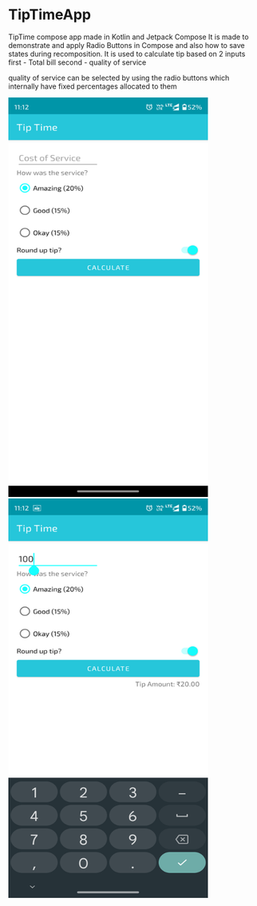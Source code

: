 # TipTimeApp
TipTime compose app made in Kotlin and Jetpack Compose
It is made to demonstrate and apply Radio Buttons in Compose and also how to save states during recomposition.
It is used to calculate tip based on 2 inputs
  first - Total bill
  second - quality of service
  
  quality of service can be selected by using the radio buttons which internally have fixed percentages allocated to them
  
<img src="https://github.com/Vaibhav-214/TipTimeApp/blob/main/Screenshot_20230223-111219.png" data-canonical-src="https://github.com/Vaibhav-214/TipTimeApp/blob/main/Screenshot_20230223-111219.png)" width="400" height="800" /> <img src="https://github.com/Vaibhav-214/TipTimeApp/blob/main/Screenshot_20230223-111237.png" data-canonical-src="https://github.com/Vaibhav-214/TipTimeApp/blob/main/Screenshot_20230223-111237.png" width="400" height="800" />


